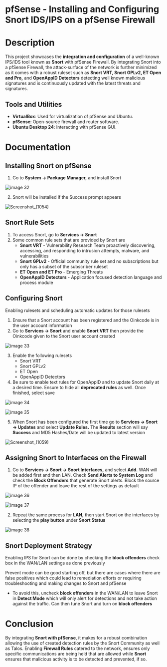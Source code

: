 # pfSense - Installing and Configuring Snort IDS/IPS on a pfSense Firewall

# Description
This project showcases the **integration and configuration** of a well-known IPS/IDS tool known as **Snort** with pfSense Firewall. By integrating Snort into a pfSense Firewall, the attack-surface of the network is further minimized as it comes with a robust ruleset such as **Snort VRT, Snort GPLv2, ET Open and Pro,** and **OpenAppID Detectors** detecting well known malicious signatures and is continuously updated with the latest threats and signatures. 

## Tools and Utilities
- **VirtualBox**: Used for virtualization of pfSense and Ubuntu.
- **pfSense**: Open-source firewall and router software.
- **Ubuntu Desktop 24**: Interacting with pfSense GUI.

# Documentation
## Installing Snort on pfSense

1. Go to **System → Package Manager,** and install Snort

![image 32](https://github.com/user-attachments/assets/eda178d1-8c01-47c9-8f48-5170335ed8e0)

2. Snort will be installed if the Success prompt appears

![Screenshot_(1054)](https://github.com/user-attachments/assets/b495919c-42f7-43c5-8ee9-0ea0654e5ef0)

## Snort Rule Sets

1. To access Snort, go to **Services → Snort**
2. Some common rule sets that are provided by Snort are
    - **Snort VRT** - Vulnerability Research Team proactively discovering, accessing, and responding to intrusion attempts, malware, and vulnerabilities
    - **Snort GPLv2** - Official community rule set and no subscriptions but only has a subset of the subscriber ruleset
    - **ET Open and ET Pro** - Emerging Threats
    - **OpenAppID Detectors** - Application focused detection language and process module

## Configuring Snort

Enabling rulesets and scheduling automatic updates for those rulesets

1. Ensure that a Snort account has been registered and the Oinkcode is in the user account information
2. Go to **Services → Snort** and enable **Snort VRT** then provide the Oinkcode given to the Snort user account created

![image 33](https://github.com/user-attachments/assets/46a63787-ade7-4eec-9595-5292ac984c9a)

3. Enable the following rulesets
    - Snort VRT
    - Snort GPLv2
    - ET Open
    - OpenAppID Detectors
4. Be sure to enable text rules for OpenAppID and to update Snort daily at a desired time. Ensure to hide all **deprecated rules** as well. Once finished, select save

![image 34](https://github.com/user-attachments/assets/b01828a5-349a-4be6-b797-2e7d29150f52)

![image 35](https://github.com/user-attachments/assets/2cfa9f64-28be-4abf-b355-fc9dd77362a6)

5. When Snort has been configured the first time go to **Services → Snort → Updates** and select **Update Rules.** The **Results** section will say **Success** and MD5 Hashes/Date will be updated to latest version

![Screenshot_(1059)](https://github.com/user-attachments/assets/716b442c-d7e8-4113-b07a-76b74e34165d)

## Assigning Snort to Interfaces on the Firewall

1. Go to **Services → Snort → Snort Interfaces,** and select **Add.** WAN will be added first and then LAN. Check **Send Alerts to System Log** and check the **Block Offenders** that generate Snort alerts. Block the source IP of the offender and leave the rest of the settings as default

![image 36](https://github.com/user-attachments/assets/e1059e6e-d3fe-4009-8f09-26afd57928f3)

![image 37](https://github.com/user-attachments/assets/686448e1-a291-4e39-afe5-938d6ddb1b4d)

2. Repeat the same process for **LAN,** then start Snort on the interfaces by selecting the **play button** under **Snort Status**

![image 38](https://github.com/user-attachments/assets/a5ac1692-5b82-4991-add4-852414328ce6)

## Snort Deployment Strategy

Enabling IPS for Snort can be done by checking the **block offenders** check box in the WAN/LAN settings as done previously

Prevent mode can be good starting off, but there are cases where there are false positives which could lead to remediation efforts or requiring troubleshooting and making changes to Snort and pfSense

- To avoid this, uncheck **block offenders** in the WAN/LAN to leave Snort in **Detect Mode** which will only alert for detections and not take action against the traffic. Can then tune Snort and turn on **block offenders**

# Conclusion
By integrating **Snort with pfSense**, it makes for a robust combination allowing the use of created detection rules by the Snort Community as well as Talos. Enabling **Firewall Rules** catered to the network, ensures only specific communications are being held that are allowed while **Snort** ensures that malicious activity is to be detected and prevented, if so.
